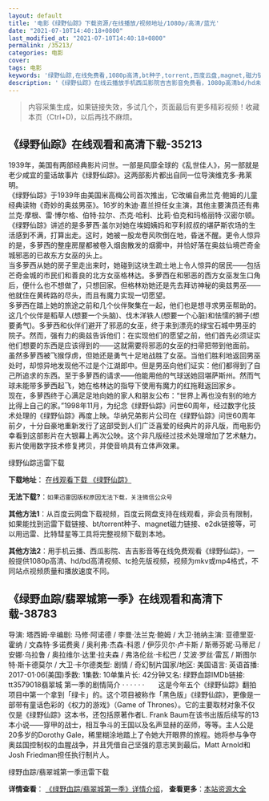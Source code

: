 ```yaml
---
layout: default
title: '电影《绿野仙踪》下载资源/在线播放/视频地址/1080p/高清/蓝光'
date: "2021-07-10T14:40:18+0800"
last_modified_at: "2021-07-10T14:40:18+0800"
permalink: /35213/
categories: 电影
cover:
tags: 电影
keywords: '绿野仙踪,在线免费看,1080p高清,bt种子,torrent,百度云盘,magnet,磁力链,迅雷下载资源'
description: '《绿野仙踪》在线云播放手机西瓜影院吉吉影音免费看，1080p高清bd/hd未删减完整版和tc抢先枪版，mkv/mp4格式，附带bt/torrent种子、magnet/磁力链、百度云盘、网盘资源迅雷下载链接'
---
```


>内容采集生成，如果链接失效，多试几个，页面最后有更多精彩视频！收藏本页（Ctrl+D)，以后再找不麻烦。


## 《绿野仙踪》在线观看和高清下载-35213

1939年，美国有两部经典影片问世。一部是风靡全球的《乱世佳人》，另一部就是老少咸宜的童话故事片《绿野仙踪》。这两部影片都出自同一位导演维克多·弗莱明。<br />《绿野仙踪》于1939年由美国米高梅公司首次推出，它改编自弗兰克&middot;鲍姆的儿童经典读物《奇妙的奥兹男巫》。16岁的朱迪·嘉兰担任女主演，其他主要演员还有弗兰克&middot;摩根、雷·博尔格、伯特&middot;拉尔、杰克&middot;哈利、比莉&middot;伯克和玛格丽特&middot;汉密尔顿。<br />《绿野仙踪》讲述的是多萝西·盖尔对她在埃姆姨妈和亨利叔叔的堪萨斯农场的生活感到不满，打算出走。这时，她被一股龙卷风吹倒在地，昏迷不醒。更令人惊异的是，多萝西的整座房屋都被卷入烟囱散发的烟雾中，并恰好落在奥兹仙境芒奇金城邪恶的已故东方女巫的头上。<br />当多萝西从她的房子里走出来时，她碰到这块生疏土地上令人惊异的居民——包括芒奇金城的市民们和善良的北方女巫格林达。多萝西在和邪恶的西方女巫发生口角后，便什么也不想做了，只想回家。但格林劝她还是先去拜访神秘的奥兹男巫&mdash;—他就住在黄砖路的尽头，而且有魔力实现一切愿望。<br />多萝西在踏上她的旅途之前和几个伙伴聚集在一起，他们也是想寻求男巫帮助的。这几个伙伴是稻草人(想要一个头脑)、伐木洋铁人(想要一个心脏)和怯懦的狮子(想要勇气)。多萝西和伙伴们避开了邪恶的女巫，终于来到漂亮的绿宝石城中男巫的院子。然而，强有力的奥兹告诉他们：在实现他们的愿望之前，他们首先必须证实他们想要的东西是应该得到的&mdash;—这就需要将邪恶的女巫的扫帚把带到他面前。<br />虽然多萝西被飞猴俘虏，但她还是勇气十足地战胜了女巫。当他们胜利地返回男巫处时，却惊异地发现他不过是个江湖郎中。但是男巫向他们证实：他们都得到了自己所追求的东西。至于多萝西的请求&mdash;—他能用他的气球送她回堪萨斯州。然而气球未能带多萝西起飞，她在格林达的指导下使用有魔力的红拖鞋返回家乡。<br />现在，多萝西终于心满足足地向她的家人和朋友公布：“世界上再也没有别的地方比得上自己的家。&rdquo;1998年11月，为纪念《绿野仙踪》问世60周年，经过数字化技术处理的《绿野仙踪》再度上映。华纳兄弟影片公司在《绿野仙踪》问世60周年前夕，十分自豪地重新发行了这部受到人们广泛喜爱的经典片的非凡版，而电影仍幸看到这部影片在大银幕上再次公映。这个非凡版经过技术处理增加了艺术魅力。影片使用数字技术修复拷贝，并使音响具有立体声效果。


绿野仙踪迅雷下载

**下载地址**： [在线观看下载 《绿野仙踪》](https://www.993dy.com//vod-detail-id-13770.html) 


**无法下载?**：`如果迅雷因版权原因无法下载，关注微信公众号 `

**其他方法1**：从百度云网盘下载视频，百度云网盘支持在线观看，非会员有限制，如果能找到迅雷下载链接、bt/torrent种子、magnet磁力链接、e2dk链接等，可以用迅雷、比特彗星等工具将完整视频下载到本地。

**其他方法2**：用手机云播、西瓜影院、吉吉影音等在线免费观看《绿野仙踪》，一般提供1080p高清、hd/bd高清视频、tc抢先版视频，视频为mkv或mp4格式，不同站点视频质量和播放速度不同。


## 《绿野血踪/翡翠城第一季》在线观看和高清下载-38783

导演: 塔西姆·辛编剧: 马修·阿诺德 / 李曼·法兰克·鲍姆 / 大卫·驰纳主演: 亚德里亚·霍纳 / 文森特·多诺费奥 / 奥利弗·杰森-科恩 / 伊莎贝尔·卢卡斯 / 斯蒂芬妮·马蒂尼 / 安娜·乌拉鲁 / 奥拉维尔·达里·拉夫森 / 弗洛伦丝·卡松巴 / 艾波·罗丝·雷瓦 / 斯图尔特·斯卡德莫尔 / 大卫·卡尔德类型: 剧情 / 奇幻制片国家/地区: 美国语言: 英语首播: 2017-01·06(美国)季数: 1集数: 10单集片长: 42分钟又名: 绿野血踪IMDb链接: tt3579018翡翠城 第一季的剧情简介  ·  ·  ·  ·  ·  ·　　这是今年五个《绿野仙踪》翻拍项目中第一个拿到「绿卡」的。这个项目被称作「黑色版」《绿野仙踪》，更像是一部带有童话色彩的《权力的游戏》（Game of Thrones）。它的主要取材对象不仅仅是《绿野仙踪》这本书，还包括原著作者L. Frank Baum在该书出版后续写的13本小说——穿甲的战士，相互争斗的王国以及名声显赫的巫师，等等。主人公是20多岁的Dorothy Gale，稀里糊涂地踏上了令她大开眼界的旅程。她将参与争夺奥兹国控制权的血腥战争，并且凭借自己坚强的意志笑到最后。Matt Arnold和Josh Friedman担任执行制片人。


绿野血踪/翡翠城第一季迅雷下载

**详情查看**： [《绿野血踪/翡翠城第一季》详情介绍](/movie/38783/)， **查看更多**：[本站资源大全](/movie/t/all/)

